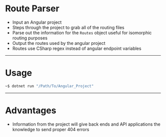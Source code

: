 
# Route Parser

- Input an Angular project 
- Steps through the project to grab all of the routing files
- Parse out the information for the `Routes` object useful for isomorphic routing purposes
- Output the routes used by the angular project
- Routes use CSharp regex instead of angular endpoint variables

----------------------------

# Usage 

```sh
~$ dotnet run "/Path/To/Angular_Project"
```

---------------------------------

# Advantages
- Information from the project will give back ends and API applications the knowledge to send proper 404 errors